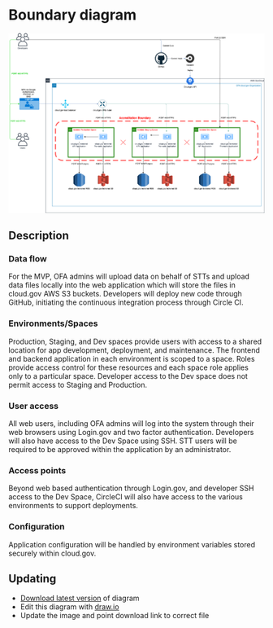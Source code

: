 # Boundary diagram
![Boundary diagram](diagram-2020-12-17.png)

## Description
### Data flow
For the MVP, OFA admins will upload data on behalf of STTs and upload data files locally into the web application which will store the files in cloud.gov AWS S3 buckets. Developers will deploy new code through GitHub, initiating the continuous integration process through Circle CI.

### Environments/Spaces
Production, Staging, and Dev spaces provide users with access to a shared location for app development, deployment, and maintenance. The frontend and backend application in each environment is scoped to a space. Roles provide access control for these resources and each space role applies only to a particular space. Developer access to the Dev space does not permit access to Staging and Production.

### User access
All web users, including OFA admins will log into the system through their web browsers using Login.gov and two factor authentication. Developers will also have access to the Dev Space using SSH. STT users will be required to be approved within the application by an administrator.

### Access points
Beyond web based authentication through Login.gov, and developer SSH access to the Dev Space, CircleCI will also have access to the various environments to support deployments.

### Configuration
Application configuration will be handled by environment variables stored securely within cloud.gov.

## Updating
* [Download latest version](diagram-2020-12-17.drawio) of diagram
* Edit this diagram with [draw.io](https://app.diagrams.net/)
* Update the image and point download link to correct file
